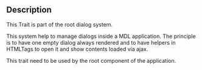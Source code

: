 Description
--------------------

This Trait is part of the root dialog system. 

This system help to manage dialogs inside a MDL application. The principle is to have one empty dialog always rendered and to have helpers in HTMLTags to open it and show contents loaded via ajax.

This trait need to be used by the root component of the application.
